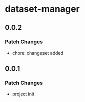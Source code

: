 # dataset-manager

## 0.0.2

### Patch Changes

- chore: changeset added

## 0.0.1

### Patch Changes

- project init
